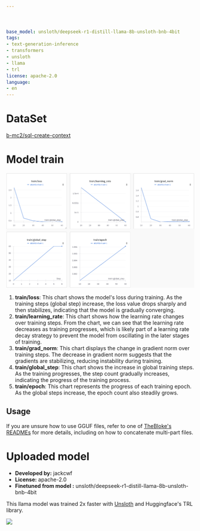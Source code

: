 ```yaml
---



base_model: unsloth/deepseek-r1-distill-llama-8b-unsloth-bnb-4bit
tags:
- text-generation-inference
- transformers
- unsloth
- llama
- trl
license: apache-2.0
language:
- en
---
```


# DataSet 

[b-mc2/sql-create-context](https://huggingface.co/datasets/b-mc2/sql-create-context)

# Model  train

![](https://github.com/datalablife/DeepSeek-R1-Distill-Llama-sql-8B/blob/main/images/train.png?raw=true)

1. **train/loss**: This chart shows the model's loss during training. As the training steps (global step) increase, the loss value drops sharply and then stabilizes, indicating that the model is gradually converging.
2. **train/learning_rate**: This chart shows how the learning rate changes over training steps. From the chart, we can see that the learning rate decreases as training progresses, which is likely part of a learning rate decay strategy to prevent the model from oscillating in the later stages of training.
3. **train/grad_norm**: This chart displays the change in gradient norm over training steps. The decrease in gradient norm suggests that the gradients are stabilizing, reducing instability during training.
4. **train/global_step**: This chart shows the increase in global training steps. As the training progresses, the step count gradually increases, indicating the progress of the training process.
5. **train/epoch**: This chart represents the progress of each training epoch. As the global steps increase, the epoch count also steadily grows.


## Usage

If you are unsure how to use GGUF files, refer to one of [TheBloke's READMEs](https://huggingface.co/TheBloke/KafkaLM-70B-German-V0.1-GGUF) for more details, including on how to concatenate multi-part files.

# Uploaded  model

- **Developed by:** jackcwf
- **License:** apache-2.0
- **Finetuned from model :** unsloth/deepseek-r1-distill-llama-8b-unsloth-bnb-4bit

This llama model was trained 2x faster with [Unsloth](https://github.com/unslothai/unsloth) and Huggingface's TRL library.

[<img src="https://raw.githubusercontent.com/unslothai/unsloth/main/images/unsloth%20made%20with%20love.png" width="200"/>](https://github.com/unslothai/unsloth)

